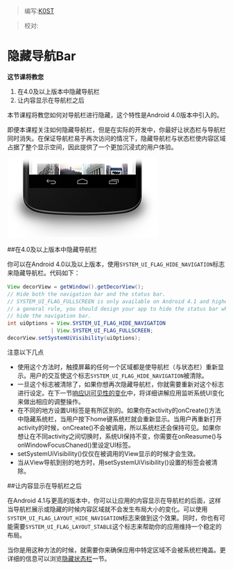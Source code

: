 > 编写:[K0ST](https://github.com/K0ST)

> 校对:

# 隐藏导航Bar

**这节课将教您**

1. 在4.0及以上版本中隐藏导航栏
2. 让内容显示在导航栏之后

本节课程将教您如何对导航栏进行隐藏，这个特性是Android 4.0版本中引入的。

即便本课程关注如何隐藏导航栏，但是在实际的开发中，你最好让状态栏与导航栏同时消失。在保证导航栏易于再次访问的情况下，隐藏导航栏与状态栏使内容区域占据了整个显示空间，因此提供了一个更加沉浸式的用户体验。

![navigation-bar](navigation-bar.png)

##在4.0及以上版本中隐藏导航栏

你可以在Android 4.0以及以上版本，使用`SYSTEM_UI_FLAG_HIDE_NAVIGATION`标志来隐藏导航栏。代码如下：


```java
View decorView = getWindow().getDecorView();
// Hide both the navigation bar and the status bar.
// SYSTEM_UI_FLAG_FULLSCREEN is only available on Android 4.1 and higher, but as
// a general rule, you should design your app to hide the status bar whenever you
// hide the navigation bar.
int uiOptions = View.SYSTEM_UI_FLAG_HIDE_NAVIGATION
              | View.SYSTEM_UI_FLAG_FULLSCREEN;
decorView.setSystemUiVisibility(uiOptions);
```

注意以下几点
* 使用这个方法时，触摸屏幕的任何一个区域都是使导航栏（与状态栏）重新显示。用户的交互使这个标志`SYSTEM_UI_FLAG_HIDE_NAVIGATION`被清除。
* 一旦这个标志被清除了，如果你想再次隐藏导航栏，你就需要重新对这个标志进行设定。在下一节[响应UI可见性的变化](visibility.html)中，将详细讲解应用监听系统UI变化来做出相应的调整操作。
* 在不同的地方设置UI标签是有所区别的。如果你在activity的onCreate()方法中隐藏系统栏，当用户按下home键系统栏就会重新显示。当用户再重新打开activity的时候，onCreate()不会被调用，所以系统栏还会保持可见。如果你想让在不同activity之间切换时，系统UI保持不变，你需要在onReasume()与onWindowFocusChaned()里设定UI标签。
* setSystemUiVisibility()仅仅在被调用的View显示的时候才会生效。
* 当从View导航到别的地方时，用setSystemUiVisibility()设置的标签会被清除。


##让内容显示在导航栏之后

在Android 4.1与更高的版本中，你可以让应用的内容显示在导航栏的后面，这样当导航栏展示或隐藏的时候内容区域就不会发生布局大小的变化。可以使用`SYSTEM_UI_FLAG_LAYOUT_HIDE_NAVIGATION`标志来做到这个效果。同时，你也有可能需要`SYSTEM_UI_FLAG_LAYOUT_STABLE`这个标志来帮助你的应用维持一个稳定的布局。

当你是用这种方法的时候，就需要你来确保应用中特定区域不会被系统栏掩盖。更详细的信息可以浏览[隐藏状态栏](hide-ui.html)一节。


